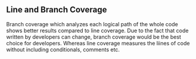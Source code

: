 ## Line and Branch Coverage

Branch coverage which analyzes each logical path of the whole code shows better results compared to line coverage. Due to the fact that code written by developers can change, branch coverage would be the best choice for developers. Whereas line coverage measures the liines of code without including conditionals, comments etc.




